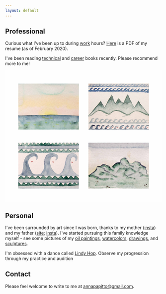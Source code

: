 ```yaml
---
layout: default
---
```


<h2>Professional</h2>

<p>
Curious what I've been up to during <a href="https://www.linkedin.com/in/anna-papitto/">work</a>
hours?
<a href="/download/AnnaPapittoResume.pdf">Here</a> is a PDF of my resume (as of February 2020).
</p>

<p>
I've been reading
<a href="https://www.goodreads.com/review/list/107974217-anna-papitto?shelf=technical">technical</a>
and <a href="https://www.goodreads.com/review/list/107974217-anna-papitto?shelf=career">career</a>
books recently.
Please recommend more to me!
</p>

<img class="personal-photo" src="/images/Waves_and_Mountains.jpg">

<h2>Personal</h2>

<p>
I've been surrounded by art since I was born, thanks to my mother
(<a href="https://www.instagram.com/amei.art.gallery/">insta</a>) and my father
(<a href="https://www.brucepapitto.com/">site</a>;
<a href="https://www.instagram.com/brucepapittosculptor/">insta</a>).
I've started pursuing this family knowledge myself - see some pictures of my
<a href="/oil">oil paintings</a>, <a href="/watercolor">watercolors</a>,
<a href="/drawing">drawings</a>, and <a href="/sculpture">sculptures</a>.
</p>

<p>
I'm obsessed with a dance called <a href="https://en.wikipedia.org/wiki/Lindy_Hop">Lindy Hop</a>.
Observe my progression through my practice and audition
</p>

<h2>Contact</h2>

<p>
Please feel welcome to write to me at
<a href="mailto:annapapitto@gmail.com">annapapitto@gmail.com</a>.
</p>

